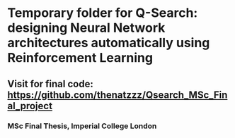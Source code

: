# Temporary folder for Q-Search: designing Neural Network architectures automatically using Reinforcement Learning
## Visit for final code: https://github.com/thenatzzz/Qsearch_MSc_Final_project
### MSc Final Thesis, Imperial College London 
